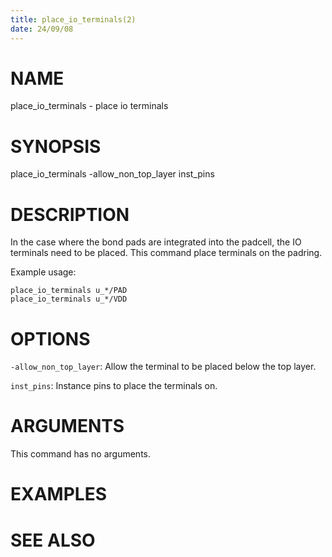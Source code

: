 ```yaml
---
title: place_io_terminals(2)
date: 24/09/08
---
```


# NAME

place_io_terminals - place io terminals

# SYNOPSIS

place_io_terminals
    -allow_non_top_layer
    inst_pins


# DESCRIPTION

In the case where the bond pads are integrated into the padcell, the IO terminals need to be placed.
This command place terminals on the padring.

Example usage: 
```
place_io_terminals u_*/PAD
place_io_terminals u_*/VDD
```

# OPTIONS

`-allow_non_top_layer`:  Allow the terminal to be placed below the top layer.

`inst_pins`:  Instance pins to place the terminals on.

# ARGUMENTS

This command has no arguments.

# EXAMPLES

# SEE ALSO
